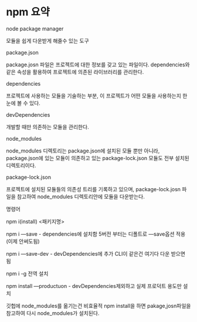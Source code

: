 # npm 요약

node package manager

모듈을 쉽게 다운받게 해줄수 있는 도구

package.json

package.josn 파일은 프로젝트에 대한 정보를 갖고 있는 파일이다. dependencies와 같은 속성을 활용하여 프로젝트에 의존된 라이브러리를 관리한다.

dependencies

프로젝트에 사용하는 모듈을 기술하는 부분, 이 프로젝트가 어떤 모듈을 사용하는지 한눈에 볼 수 있다.

devDependencies

개발할 때만 의존하는 모듈을 관리한다.

node_modules

node_modules 디렉토리는 package.json에 설치된 모듈 뿐만 아니라, package.json에 있는 모듈이 의존하고 있는 package-lock.json 모듈도 전부 설치된 디렉토리이다.

package-lock.json

프로젝트에 설치된 모듈들의 의존성 트리를 기록하고 있으며, package-lock.josn 파일을 참고하여 node_modules 디렉토리안에 모듈을 다운받는다.

명령어

npm i(install) <패키지명>

npm i —save - dependencies에 설치함 5버전 부터는 디폴트로 —save옵션 적용(이제 안써도됨)

npm i —save-dev - devDependencies에 추가 CLI이 같은건 여기다 다운 받으면 됨

npm i -g 전역 설치

npm install —productuon - devDependencies제외하고 실제 프로덕트 용도만 설치

깃헙에 node_modules를 옮기는건 비효율적 npm install을 하면 pakage,josn파일을 참고하여 다시 node_modules가 설치된다.
